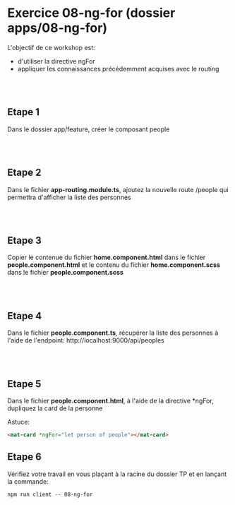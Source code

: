 # Exercice 08-ng-for (dossier apps/08-ng-for)

L'objectif de ce workshop est:

- d'utiliser la directive ngFor
- appliquer les connaissances précédemment acquises avec le routing

<br/><br/>

## Etape 1

Dans le dossier app/feature, créer le composant people

<br/><br/>

## Etape 2

Dans le fichier **app-routing.module.ts**, ajoutez la nouvelle route /people qui permettra d'afficher la liste des personnes

<br/><br/>

## Etape 3

Copier le contenue du fichier **home.component.html** dans le fichier **people.component.html** et le contenu du fichier **home.component.scss**
dans le fichier **people.component.scss**

<br/><br/>

## Etape 4

Dans le fichier **people.component.ts**, récupérer la liste des personnes à l'aide de l'endpoint: http://localhost:9000/api/peoples

<br/><br/>

## Etape 5

Dans le fichier **people.component.html**, à l'aide de la directive \*ngFor, dupliquez la card de la personne

Astuce:

```html
<mat-card *ngFor="let person of people"></mat-card>
```

## Etape 6

Vérifiez votre travail en vous plaçant à la racine du dossier TP et en lançant la commande:

```shell
npm run client -- 08-ng-for
```
